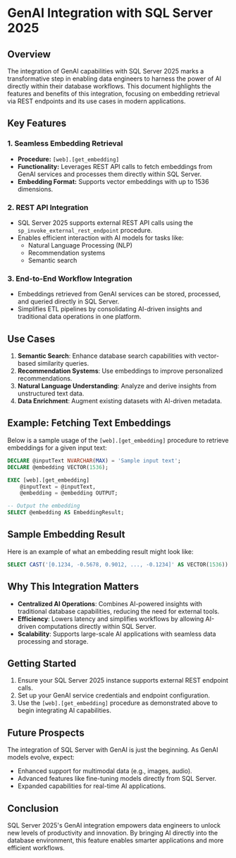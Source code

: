 # GenAI Integration with SQL Server 2025

## Overview
The integration of GenAI capabilities with SQL Server 2025 marks a transformative step in enabling data engineers to harness the power of AI directly within their database workflows. This document highlights the features and benefits of this integration, focusing on embedding retrieval via REST endpoints and its use cases in modern applications.

## Key Features
### 1. Seamless Embedding Retrieval
- **Procedure:** `[web].[get_embedding]`
- **Functionality:** Leverages REST API calls to fetch embeddings from GenAI services and processes them directly within SQL Server.
- **Embedding Format:** Supports vector embeddings with up to 1536 dimensions.

### 2. REST API Integration
- SQL Server 2025 supports external REST API calls using the `sp_invoke_external_rest_endpoint` procedure.
- Enables efficient interaction with AI models for tasks like:
  - Natural Language Processing (NLP)
  - Recommendation systems
  - Semantic search

### 3. End-to-End Workflow Integration
- Embeddings retrieved from GenAI services can be stored, processed, and queried directly in SQL Server.
- Simplifies ETL pipelines by consolidating AI-driven insights and traditional data operations in one platform.

## Use Cases
1. **Semantic Search**: Enhance database search capabilities with vector-based similarity queries.
2. **Recommendation Systems**: Use embeddings to improve personalized recommendations.
3. **Natural Language Understanding**: Analyze and derive insights from unstructured text data.
4. **Data Enrichment**: Augment existing datasets with AI-driven metadata.

## Example: Fetching Text Embeddings
Below is a sample usage of the `[web].[get_embedding]` procedure to retrieve embeddings for a given input text:

```sql
DECLARE @inputText NVARCHAR(MAX) = 'Sample input text';
DECLARE @embedding VECTOR(1536);

EXEC [web].[get_embedding]
    @inputText = @inputText,
    @embedding = @embedding OUTPUT;

-- Output the embedding
SELECT @embedding AS EmbeddingResult;
```

## Sample Embedding Result
Here is an example of what an embedding result might look like:

```sql
SELECT CAST('[0.1234, -0.5678, 0.9012, ..., -0.1234]' AS VECTOR(1536)) AS EmbeddingResultSample;
```

## Why This Integration Matters
- **Centralized AI Operations**: Combines AI-powered insights with traditional database capabilities, reducing the need for external tools.
- **Efficiency**: Lowers latency and simplifies workflows by allowing AI-driven computations directly within SQL Server.
- **Scalability**: Supports large-scale AI applications with seamless data processing and storage.

## Getting Started
1. Ensure your SQL Server 2025 instance supports external REST endpoint calls.
2. Set up your GenAI service credentials and endpoint configuration.
3. Use the `[web].[get_embedding]` procedure as demonstrated above to begin integrating AI capabilities.

## Future Prospects
The integration of SQL Server with GenAI is just the beginning. As GenAI models evolve, expect:
- Enhanced support for multimodal data (e.g., images, audio).
- Advanced features like fine-tuning models directly from SQL Server.
- Expanded capabilities for real-time AI applications.

## Conclusion
SQL Server 2025's GenAI integration empowers data engineers to unlock new levels of productivity and innovation. By bringing AI directly into the database environment, this feature enables smarter applications and more efficient workflows.

